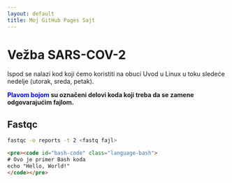 ```yaml
---
layout: default
title: Moj GitHub Pages Sajt
---
```




# Vežba SARS-COV-2

Ispod se nalazi kod koji ćemo koristiti na obuci Uvod u Linux u toku sledeće nedelje (utorak, sreda, petak).

<b> <font color='blue'>Plavom bojom </font> su označeni delovi koda koji treba da se zamene odgovarajućim fajlom. </b>

## Fastqc


```bash
fastqc -o reports -t 2 <fastq fajl>
```

```html
<pre><code id="bash-code" class="language-bash">
# Ovo je primer Bash koda
echo "Hello, World!"
</code></pre>

